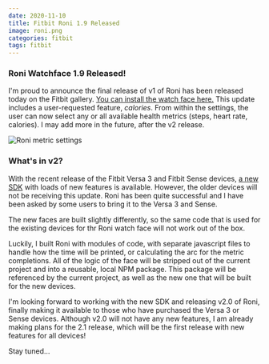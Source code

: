 ```yaml
---
date: 2020-11-10
title: Fitbit Roni 1.9 Released
image: roni.png
categories: fitbit
tags: fitbit
---
```


### Roni Watchface 1.9 Released!

I'm proud to announce the final release of v1 of Roni has been released today 
on the Fitbit gallery.  [You can install the watch face here.](https://gallery.fitbit.com/details/19a118e0-3070-4f00-b76b-345d02853c70)
This update includes a user-requested feature, *calories*.  From within the settings, the user can now select any or all
available health metrics (steps, heart rate, calories).  I may add more in the future, after the v2 release.

![Roni metric settings](/images/roni-metric-settings.jpg)

### What's in v2?

With the recent release of the Fitbit Versa 3 and Fitbit Sense devices, 
[a new SDK](https://dev.fitbit.com/blog/2020-09-24-announcing-fitbit-os-sdk-5.0) 
with loads of new features is available.  However, the older devices will not be receiving
this update.  Roni has been quite successful and I have been asked by some users to bring
it to the Versa 3 and Sense.

The new faces are built slightly differently, so the same code that is used for the existing
devices for thr Roni watch face will not work out of the box.

Luckily, I built Roni with modules of code, with separate javascript files to handle how the time
will be printed, or calculating the arc for the metric completions.  All of the logic of the 
face will be stripped out of the current project and into a reusable, local NPM package.
This package will be referenced by the current project, as well as the new one that will be built
for the new devices.

I'm looking forward to working with the new SDK and releasing v2.0 of Roni, finally making it available
to those who have purchased the Versa 3 or Sense devices.  Although v2.0 will not have any new features,
I am already making plans for the 2.1 release, which will be the first release with new features for all
devices!

Stay tuned...
